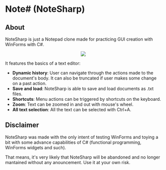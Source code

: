 # Note# (NoteSharp)

## About

NoteSharp is just a Notepad clone made for practicing GUI creation with WinForms with C#. 

<div align="center"><img src="https://user-images.githubusercontent.com/66980937/174495209-adc490d4-dfd1-465a-8135-062372e2a4c6.png" /></div>

It features the basics of a text editor:

- **Dynamic history**: User can navigate through the actions made to the document's body. It can also be truncated if user makes some change on a past action.
- **Save and load**: NoteSharp is able to save and load documents as .txt files.
- **Shortcuts**: Menu actions can be triggered by shortcuts on the keyboard.
- **Zoom**: Text can be zoomed in and out with mouse's wheel.
- **All text selection**: All the text can be selected with Ctrl+A.

## Disclaimer

NoteSharp was made with the only intent of testing WinForms and toying a bit with some advance capabilities of C# (functional programming, WinForms widgets and such).

That means, it's very likely that NoteSharp will be abandoned and no longer mantained without any anouncement. Use it at your own risk.
